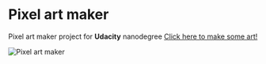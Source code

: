  # Pixel art maker


Pixel art maker project for **Udacity** nanodegree
[Click here to make some art!](https://biakp.github.io/pixel-art-maker/)

![Pixel art maker](https://i.imgur.com/xnMr260.png)
